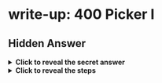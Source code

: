 # write-up: 400 Picker I

## Hidden Answer

<details>
  <summary><strong>Click to reveal the secret answer</strong></summary>

`picoCTF{4_d14m0nd_1n_7h3_r0ugh_ce4b5d5b}`

</details>

<details>
<summary><strong>Click to reveal the steps</strong></summary>

1. Look into the `picker-I.py`
2. Execute `nc` to the pico VM instace as following to the question
3. Notice that the `eval()` function is used for execute a command or function <br> For example, `eval("getRandomNumber" + '()')` # the application will invoke `getRandomNumber()`
4. Examine the code and we'll see `win()` function that read the `flag.txt` file on the server
5. Back to the `nc` we have run on 2.
6. Enter `win`

<details>
<summary>Reveal the image</summary>
<img src="images/example.png" height=100px>
</details><br>

7. We'll get a bunch of hex data
8. Use `CyberChef` to decode the hex
9. Get the flag!

<br>
</details>
